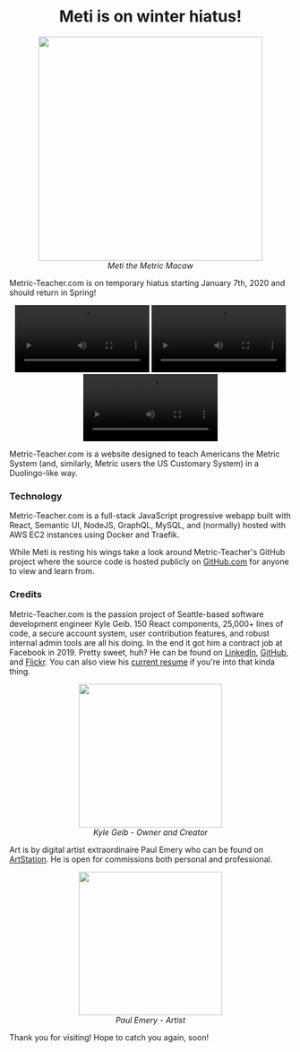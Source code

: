 <h1 align="center">Meti is on winter hiatus!</h1>

<p align="center">
  <img src="https://s3-us-west-2.amazonaws.com/metric-teacher/media/mascot/thumbs-up.png" width="400" />
  <br />
  <em>Meti the Metric Macaw</em>
</p>

Metric-Teacher.com is on temporary hiatus starting January 7th, 2020 and should return in Spring!

<p align="center">
  <video loop autoplay width="240px">
    <source src="https://metric-teacher.s3-us-west-2.amazonaws.com/media/welcome/03-challenge-kickoff-short.mp4" type="video/mp4">
  </video>
  <video loop autoplay width="240px">
    <source src="https://metric-teacher.s3-us-west-2.amazonaws.com/media/welcome/04-tips.mp4" type="video/mp4">
  </video>
  <video loop autoplay width="240px">
    <source src="https://metric-teacher.s3-us-west-2.amazonaws.com/media/welcome/06-subjects.mp4" type="video/mp4">
  </video>
</p>

Metric-Teacher.com is a website designed to teach Americans the Metric System (and, similarly, Metric users the US Customary System) in a Duolingo-like way.

### Technology
Metric-Teacher.com is a full-stack JavaScript progressive webapp built with React, Semantic UI, NodeJS, GraphQL, MySQL, and (normally) hosted with AWS EC2 instances using Docker and Traefik.

While Meti is resting his wings take a look around Metric-Teacher's GitHub project where the source code is hosted publicly on [GitHub.com](https://github.com/TiE23/metric-teacher) for anyone to view and learn from.

### Credits
Metric-Teacher.com is the passion project of Seattle-based software development engineer Kyle Geib. 150 React components, 25,000+ lines of code, a secure account system, user contribution features, and robust internal admin tools are all his doing. In the end it got him a contract job at Facebook in 2019. Pretty sweet, huh? He can be found on [LinkedIn](https://www.linkedin.com/in/kyle-m-geib/), [GitHub](https://github.com/TiE23), and [Flickr](https://flickr.com/kg-23). You can also view his [current resume](https://metric-teacher.s3-us-west-2.amazonaws.com/other/Kyle_Geib_Resume.pdf) if you're into that kinda thing.

<p align="center">
  <img src="https://metric-teacher.s3-us-west-2.amazonaws.com/media/portaits/kyle.gif" width="256" />
  <br />
  <em>Kyle Geib - Owner and Creator</em>
</p>

Art is by digital artist extraordinaire Paul Emery who can be found on [ArtStation](https://www.artstation.com/paulstation2). He is open for commissions both personal and professional.

<p align="center">
  <img src="https://metric-teacher.s3-us-west-2.amazonaws.com/media/portaits/paul.gif" width="256" />
  <br />
  <em>Paul Emery - Artist</em>
</p>

Thank you for visiting! Hope to catch you again, soon!
